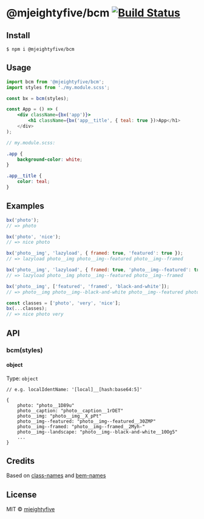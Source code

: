 # @mjeightyfive/bcm [![Build Status](https://travis-ci.com/mjeightyfive/bcm.svg?branch=master)](https://travis-ci.com/mjeightyfive/@mjeightyfive/bcm)

## Install

```
$ npm i @mjeightyfive/bcm
```

## Usage

```jsx
import bcm from '@mjeightyfive/bcm';
import styles from './my.module.scss';

const bx = bcm(styles);

const App = () => (
    <div className={bx('app')}>
        <h1 className={bx('app__title', { teal: true })>App</h1>
    </div>
);
```

```scss
// my.module.scss:

.app {
    background-color: white;
}

.app__title {
    color: teal;
}
```


## Examples

```js
bx('photo');
// => photo

bx('photo', 'nice');
// => nice photo

bx('photo__img', 'lazyload', { framed: true, 'featured': true });
// => lazyload photo__img photo__img--featured photo__img--framed

bx('photo__img', 'lazyload', { framed: true, 'photo__img--featured': true });
// => lazyload photo__img photo__img--featured photo__img--framed

bx('photo__img', ['featured', 'framed', 'black-and-white']);
// => photo__img photo__img--black-and-white photo__img--featured photo__img--framed

const classes = ['photo', 'very', 'nice'];
bx(...classes);
// => nice photo very
```

## API

### bcm(styles)

#### object

Type: `object`

```
// e.g. localIdentName: '[local]__[hash:base64:5]'

{
    photo: "photo__1D89u"
    photo__caption: "photo__caption__1rDET"
    photo__img: "photo__img__X_pPt"
    photo__img--featured: "photo__img--featured__30ZMP"
    photo__img--framed: "photo__img--framed__2Myh-"
    photo__img--landscape: "photo__img--black-and-white__10Og5"
    ...
}
```

## Credits

Based on [class-names](https://www.npmjs.com/package/@sindresorhus/class-names) and [bem-names](https://www.npmjs.com/package/bem-names)


## License

MIT © [mjeightyfive](https://mje.fi)
